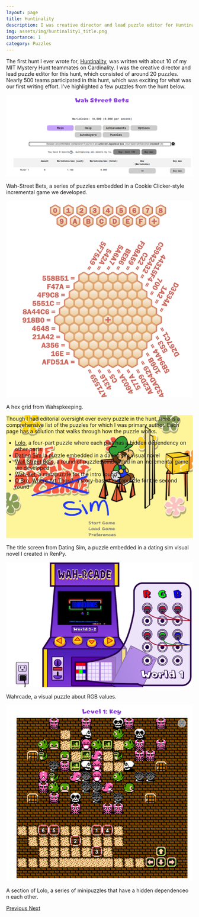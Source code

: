 ```yaml
---
layout: page
title: Huntinality
description: I was creative director and lead puzzle editor for Huntinality, an online puzzlehunt that ran in 2021 that nearly 500 teams participated in.
img: assets/img/huntinality1_title.png
importance: 1
category: Puzzles
---
```


The first hunt I ever wrote for, <a href="https://2021.huntinality.com/">Huntinality</a>, was written with about 10 of my MIT Mystery Hunt teammates on Cardinality. I was the creative director and lead puzzle editor for this hunt, which consisted of around 20 puzzles. Nearly 500 teams participated in this hunt, which was exciting for what was our first writing effort. I've highlighted a few puzzles from the hunt below.

<div id="huntCarousel" class="carousel slide" style="width:100%; height: 850px !important;">
  <div class="carousel-inner">
    <div class="carousel-item active">
      <img class="d-block w-100" src="/assets/img/wsb.png">
      <div class="carousel-caption d-none d-md-block">
        <p>Wah-Street Bets, a series of puzzles embedded in a Cookie Clicker-style incremental game we developed.</p>
      </div>
    </div>
    <div class="carousel-item">
      <img class="d-block w-100" src="/assets/img/wahspkeeping.png">
      <div class="carousel-caption d-none d-md-block">
        <p>A hex grid from Wahspkeeping.</p>
      </div>
    </div>
    <div class="carousel-item">
      <img class="d-block w-100" src="/assets/img/datingsim.png">
      <div class="carousel-caption d-none d-md-block">
        <p>The title screen from Dating Sim, a puzzle embedded in a dating sim visual novel I created in RenPy.</p>
      </div>
    </div>
    <div class="carousel-item">
      <img class="d-block w-100" src="/assets/img/wahrcade.png">
      <div class="carousel-caption d-none d-md-block">
        <p>Wahrcade, a visual puzzle about RGB values.</p>
      </div>
    </div>
    <div class="carousel-item">
      <img class="d-block w-100" src="/assets/img/lolo.png">
      <div class="carousel-caption d-none d-md-block">
        <p>A section of Lolo, a series of minipuzzles that have a hidden dependenceo n each other.</p>
      </div>
    </div>
  </div>
  <a class="carousel-control-prev" href="#huntCarousel" role="button" data-slide="prev">
    <span class="carousel-control-prev-icon" aria-hidden="true"></span>
    <span class="sr-only">Previous</span>
  </a>
  <a class="carousel-control-next" href="#huntCarousel" role="button" data-slide="next">
    <span class="carousel-control-next-icon" aria-hidden="true"></span>
    <span class="sr-only">Next</span>
  </a>
</div>
<br>
Though I had editorial oversight over every puzzle in the hunt, here is a comprehensive list of the puzzles for which I was primary author. Each page has a solution that walks through how the puzzle works.

<ul>
    <li><a href="https://2021.huntinality.com/puzzle/lolo.html">Lolo</a>, a four-part puzzle where each part has a hidden dependency on other parts</li>
    <li><a href="https://2021.huntinality.com/puzzle/thedatingsim.html">Dating Sim</a>, a puzzle embedded in a dating sim visual novel</li>
    <li><a href="https://2021.huntinality.com/puzzle/wah_street_bets.html">Wall Street Bets</a>, a round of puzzles embedded in an incremental game we developed</li>
    <li><a href="https://2021.huntinality.com/puzzle/wahllet.html">Wah-llet</a>, a metapuzzle for the intro round</li>
    <li><a href="https://2021.huntinality.com/puzzle/obro.html">O Bro, Where Art Thou?</a>, a story-based metapuzzle for the second round</li>
</ul>
